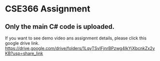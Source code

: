 # CSE366 Assignment

## Only the main C# code is uploaded.

If you want to see demo video ans assignment details, please click this google drive link.
https://drive.google.com/drive/folders/1LqyTSvIFjnrBPzwg4IkYjXbcnkZx2yKB?usp=share_link
